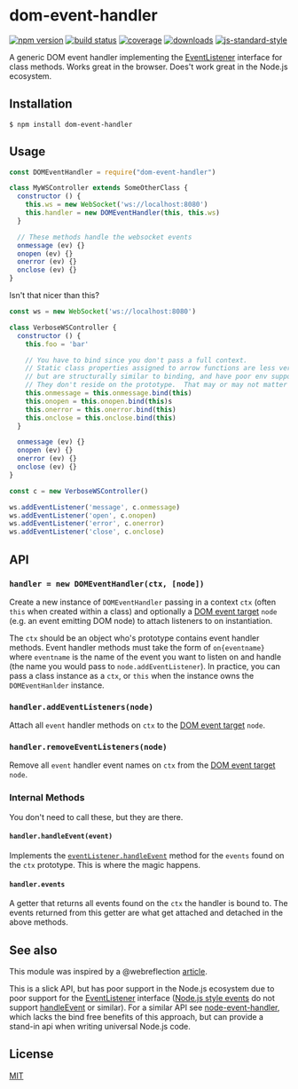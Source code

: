 # dom-event-handler
[![npm version][npmimg]][npm] [![build status][travisimg]][travis] [![coverage][coverallsimg]][coveralls]
[![downloads][downloadsimg]][downloads] [![js-standard-style][standardimg]][standard]

A generic DOM event handler implementing the [EventListener](https://developer.mozilla.org/en-US/docs/Web/API/EventListener) interface for class methods.  Works great in the browser.  Does't work great in the Node.js ecosystem.

## Installation
```console
$ npm install dom-event-handler
```

## Usage

```js
const DOMEventHandler = require("dom-event-handler")

class MyWSController extends SomeOtherClass {
  constructor () {
    this.ws = new WebSocket('ws://localhost:8080')
    this.handler = new DOMEventHandler(this, this.ws)
  }

  // These methods handle the websocket events
  onmessage (ev) {}
  onopen (ev) {}
  onerror (ev) {}
  onclose (ev) {}
}
```

Isn't that nicer than this?

```js
const ws = new WebSocket('ws://localhost:8080')

class VerboseWSController {
  constructor () {
    this.foo = 'bar'

    // You have to bind since you don't pass a full context.
    // Static class properties assigned to arrow functions are less verbose
    // but are structurally similar to binding, and have poor env support still.
    // They don't reside on the prototype.  That may or may not matter to the use case.
    this.onmessage = this.onmessage.bind(this)
    this.onopen = this.onopen.bind(this)s
    this.onerror = this.onerror.bind(this)
    this.onclose = this.onclose.bind(this)
  }

  onmessage (ev) {}
  onopen (ev) {}
  onerror (ev) {}
  onclose (ev) {}
}

const c = new VerboseWSController()

ws.addEventListener('message', c.onmessage)
ws.addEventListener('open', c.onopen)
ws.addEventListener('error', c.onerror)
ws.addEventListener('close', c.onclose)
```

## API

### `handler = new DOMEventHandler(ctx, [node])`

Create a new instance of `DOMEventHandler` passing in a context `ctx` (often `this` when created within a class) and optionally a [DOM event target][domtarget] `node` (e.g. an event emitting DOM node) to attach listeners to on instantiation.

The `ctx` should be an object who's prototype contains event handler methods.  Event handler methods must take the form of `on{eventname}` where `eventname` is the name of the event you want to listen on and handle (the name you would pass to `node.addEventListener`).  In practice, you can pass a class instance as a `ctx`, or `this` when the instance owns the `DOMEventHanlder` instance.

### `handler.addEventListeners(node)`

Attach all `event` handler methods on `ctx` to the [DOM event target][domtarget] `node`.

### `handler.removeEventListeners(node)`

Remove all `event` handler event names on `ctx` from the [DOM event target][domtarget] `node`.

### Internal Methods

You don't need to call these, but they are there.

#### `handler.handleEvent(event)`

Implements the [`eventListener.handleEvent`](https://developer.mozilla.org/en-US/docs/Web/API/EventListener/handleEvent) method for the  `events` found on the `ctx` prototype.  This is where the magic happens.

#### `handler.events`

A getter that returns all events found on the `ctx` the handler is bound to.  The events returned from this getter are what get attached and detached in the above methods.

## See also

This module was inspired by a @webreflection [article](https://medium.com/@WebReflection/dom-handleevent-a-cross-platform-standard-since-year-2000-5bf17287fd38).

 This is a slick API, but has poor support in the Node.js ecosystem due to poor support for the [EventListener](https://developer.mozilla.org/en-US/docs/Web/API/EventListener) interface ([Node.js style events](https://nodejs.org/api/events.html) do not support [handleEvent](https://developer.mozilla.org/en-US/docs/Web/API/EventListener/handleEvent) or similar).  For a similar API see [node-event-handler](https://github.com/bcomnes/node-event-handler), which lacks the bind free benefits of this approach, but can provide a stand-in api when writing universal Node.js code.

## License
[MIT](https://tldrlegal.com/license/mit-license)

[stabilityimg]: https://img.shields.io/badge/stability-experimental-orange.svg
[stability]: https://nodejs.org/api/documentation.html#documentation_stability_index
[npmimg]: https://img.shields.io/npm/v/dom-event-handler.svg
[npm]: https://npmjs.org/package/dom-event-handler
[travisimg]: https://img.shields.io/travis/bcomnes/dom-event-handler/master.svg
[travis]: https://travis-ci.org/bcomnes/dom-event-handler
[downloadsimg]: http://img.shields.io/npm/dm/dom-event-handler.svg
[downloads]: https://npmjs.org/package/dom-event-handler
[standardimg]: https://img.shields.io/badge/code%20style-standard-brightgreen.svg
[standard]: https://github.com/feross/standard
[coverallsimg]: https://img.shields.io/coveralls/bcomnes/dom-event-handler/master.svg
[coveralls]: https://coveralls.io/github/bcomnes/dom-event-handler


[domtarget]: https://developer.mozilla.org/en-US/docs/Web/API/EventTarget
